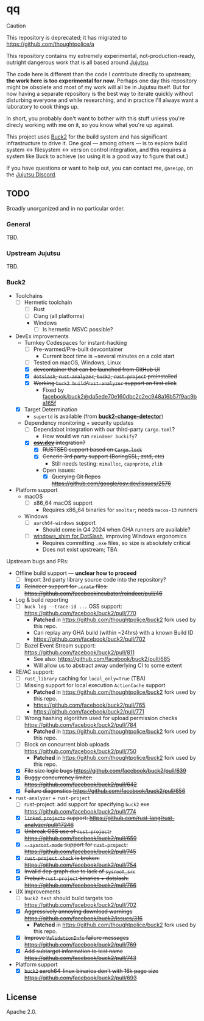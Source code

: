 # qq

> [!CAUTION]
> This repository is deprecated; it has migrated to <https://github.com/thoughtpolice/a>

This repository contains my extremely experimental, not-production-ready,
outright dangerous work that is all based around
[Jujutsu](https://github.com/martinvonz/jj).

The code here is different than the code I contribute directly to upstream;
**the work here is too experimental for now.** Perhaps one day this repository
might be obsolete and most of my work will all be in Jujutsu itself. But for now
having a separate repository is the best way to iterate quickly without
disturbing everyone and while researching, and in practice I'll always want a
laboratory to cook things up.

In short, you probably don't want to bother with this stuff unless you're
direcly working with me on it, so you know what you're up against.

This project uses [Buck2](https://buck2.build) for the build system and has
significant infrastructure to drive it. One goal &mdash; among others &mdash; is
to explore build system <-> filesystem <-> version control integration, and this
requires a system like Buck to achieve (so using it is a good way to figure that
out.)

If you have questions or want to help out, you can contact me, `@aseipp`, on the
[Jujutsu Discord](https://discord.gg/dkmfj3aGQN).

## TODO

Broadly unorganized and in no particular order.

### General

TBD.

### Upstream Jujutsu

TBD.

### Buck2

- Toolchains
  - [ ] Hermetic toolchain
    - [ ] Rust
    - [ ] Clang (all platforms)
    - Windows
      - [ ] Is hermetic MSVC possible?
- DevEx improvements
  - Turnkey Codespaces for instant-hacking
    - [ ] Pre-warmed/Pre-built devcontainer
      - Current boot time is ~several minutes on a cold start
    - [ ] Tested on macOS, Windows, Linux
    - [x] ~~devcontainer that can be launched from GitHub UI~~
    - [x] ~~`dotslash`, `rust-analyzer`, `buck2`, `rust-project` preinstalled~~
    - [x] ~~Working `buck2 build`/`rust-analyzer` support on first click~~
      - Fixed by [facebook/buck2@da5ede70e160dbc2c2ec948a16b57f9ac9ba165f](https://github.com/facebook/buck2/commit/da5ede70e160dbc2c2ec948a16b57f9ac9ba165f)
  - [x] Target Determination
    - `supertd` is available (from **[buck2-change-detector](https://github.com/facebookincubator/buck2-change-detector/tree/main/btd)**)
  - Dependency monitoring + security updates
    - [ ] Dependabot integration with our third-party `Cargo.toml`?
      - How would we run `reindeer buckify`?
    - [x] ~~**[osv.dev](https://osv.dev)** integration?~~
      - [x] ~~RUSTSEC support based on `Cargo.lock`~~
      - [x] ~~Generic 3rd party support (BoringSSL, zstd, etc)~~
        - Still needs testing: `mimalloc`, `capnproto`, `zlib`
      - Open issues:
        - [x] ~~Querying Git Repos <https://github.com/google/osv.dev/issues/2576>~~
- Platform support
  - macOS
    - [ ] x86_64 macOS support
      - Requires x86_64 binaries for `smoltar`; needs `macos-13` runners
  - Windows
    - [ ] `aarch64-windows` support
      - Should come in Q4 2024 when GHA runners are available?
    - [ ] [windows_shim for DotSlash](https://dotslash-cli.com/docs/windows/),
          improving Windows ergonomics
      - Requires committing `.exe` files, so size is absolutely critical
      - Does not exist upstream; TBA

Upstream bugs and PRs:

- Offline build support &mdash; **unclear how to proceed**
  - [ ] Import 3rd party library source code into the repository?
  - [x] ~~Reindeer support for `.crate` files: <https://github.com/facebookincubator/reindeer/pull/46>~~
- Log & build reporting
  - [ ] `buck log --trace-id ...` OSS support: <https://github.com/facebook/buck2/pull/770>
    - **Patched** in https://github.com/thoughtpolice/buck2 fork used by this repo.
    - Can replay any GHA build (within ~24hrs) with a known Build ID
    - <https://github.com/facebook/buck2/pull/702>
  - [ ] Bazel Event Stream support: <https://github.com/facebook/buck2/pull/811>
    - See also: <https://github.com/facebook/buck2/pull/685>
    - Will allow us to abstract away underlying CI to some extent
- RE/AC support:
  - [ ] `rust_library` caching for `local_only=True` (TBA)
  - [ ] Missing support for local execution `ActionCache` support
    - **Patched** in https://github.com/thoughtpolice/buck2 fork used by this repo.
    - <https://github.com/facebook/buck2/pull/765>
    - <https://github.com/facebook/buck2/pull/771>
  - [ ] Wrong hashing algorithm used for upload permission checks <https://github.com/facebook/buck2/pull/784>
    - **Patched** in https://github.com/thoughtpolice/buck2 fork used by this repo.
  - [ ] Block on concurrent blob uploads <https://github.com/facebook/buck2/pull/750>
    - **Patched** in https://github.com/thoughtpolice/buck2 fork used by this repo.
  - [x] ~~File size logic bugs <https://github.com/facebook/buck2/pull/639>~~
  - [x] ~~Buggy concurrency limiter: <https://github.com/facebook/buck2/pull/642>~~
  - [x] ~~Failure diagonstics <https://github.com/facebook/buck2/pull/656>~~
- `rust-analyzer` + `rust-project`
  - [ ] rust-project: add support for specifying `buck2` exe <https://github.com/facebook/buck2/pull/774>
  - [x] ~~`linked_projects` support: <https://github.com/rust-lang/rust-analyzer/pull/17246>~~
  - [x] ~~Unbreak OSS use of `rust-project`: <https://github.com/facebook/buck2/pull/659>~~
  - [x] ~~`--sysroot-mode` support for `rust-project`: <https://github.com/facebook/buck2/pull/745>~~
  - [x] ~~`rust-project check` is broken: <https://github.com/facebook/buck2/pull/754>~~
  - [x] ~~Invalid dep graph due to lack of `sysroot_src`~~
  - [x] ~~Prebuilt `rust-project` binaries + dotslash: <https://github.com/facebook/buck2/pull/766>~~
- UX improvements
  - [ ] `buck2 test` should build targets too <https://github.com/facebook/buck2/pull/702>
  - [x] ~~Aggressively annoying download warnings <https://github.com/facebook/buck2/issues/316>~~
    - **Patched** in https://github.com/thoughtpolice/buck2 fork used by this repo.
  - [x] ~~Improve `ValidationInfo` failure messages <https://github.com/facebook/buck2/pull/769>~~
  - [x] ~~Add subtarget information to test name <https://github.com/facebook/buck2/pull/743>~~
- Platform support
  - [x] ~~`buck2` aarch64-linux binaries don't with 16k page size <https://github.com/facebook/buck2/pull/693>~~

## License

Apache 2.0.
